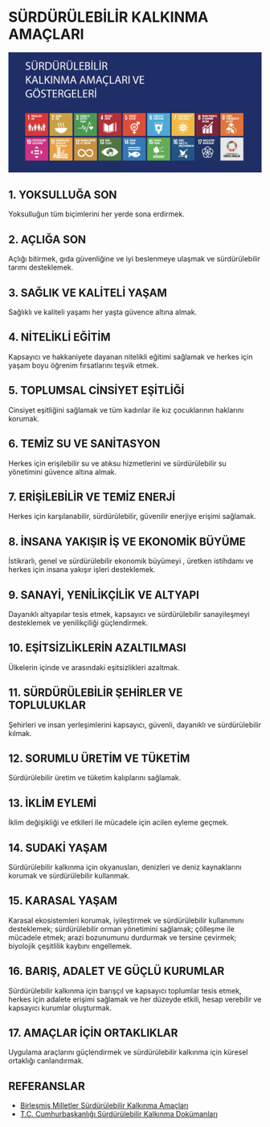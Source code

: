 # SÜRDÜRÜLEBİLİR KALKINMA AMAÇLARI

![Cumhurbaşkanlığı Dokümanı Kapak Görseli](gorsel.png)

## 1. YOKSULLUĞA SON
Yoksulluğun tüm biçimlerini her yerde sona erdirmek. 

## 2. AÇLIĞA SON
Açlığı bitirmek, gıda güvenliğine ve iyi beslenmeye ulaşmak ve sürdürülebilir tarımı desteklemek. 

## 3. SAĞLIK VE KALİTELİ YAŞAM
Sağlıklı ve kaliteli yaşamı her yaşta güvence altına almak.

## 4. NİTELİKLİ EĞİTİM
Kapsayıcı ve hakkaniyete dayanan nitelikli eğitimi sağlamak ve herkes için yaşam boyu öğrenim fırsatlarını teşvik etmek. 

## 5. TOPLUMSAL CİNSİYET EŞİTLİĞİ
Cinsiyet eşitliğini sağlamak ve tüm kadınlar ile kız çocuklarının haklarını korumak. 

## 6. TEMİZ SU VE SANİTASYON
Herkes için erişilebilir su ve atıksu hizmetlerini ve sürdürülebilir su yönetimini güvence altına almak. 

## 7. ERİŞİLEBİLİR VE TEMİZ ENERJİ
Herkes için karşılanabilir, sürdürülebilir, güvenilir enerjiye erişimi sağlamak.

## 8. İNSANA YAKIŞIR İŞ VE EKONOMİK BÜYÜME
İstikrarlı, genel ve sürdürülebilir ekonomik büyümeyi , üretken istihdamı ve herkes için insana yakışır işleri desteklemek. 

## 9. SANAYİ, YENİLİKÇİLİK VE ALTYAPI
Dayanıklı altyapılar tesis etmek, kapsayıcı ve sürdürülebilir sanayileşmeyi desteklemek ve yenilikçiliği güçlendirmek.

## 10. EŞİTSİZLİKLERİN AZALTILMASI
Ülkelerin içinde ve arasındaki eşitsizlikleri azaltmak. 

## 11. SÜRDÜRÜLEBİLİR ŞEHİRLER VE TOPLULUKLAR
Şehirleri ve insan yerleşimlerini kapsayıcı, güvenli, dayanıklı ve sürdürülebilir kılmak. 

## 12. SORUMLU ÜRETİM VE TÜKETİM
Sürdürülebilir üretim ve tüketim kalıplarını sağlamak. 

## 13. İKLİM EYLEMİ
İklim değişikliği ve etkileri ile mücadele için acilen eyleme geçmek.

## 14. SUDAKİ YAŞAM
Sürdürülebilir kalkınma için okyanusları, denizleri ve deniz kaynaklarını korumak ve sürdürülebilir kullanmak. 

## 15. KARASAL YAŞAM
Karasal ekosistemleri korumak, iyileştirmek ve sürdürülebilir kullanımını desteklemek; sürdürülebilir orman yönetimini sağlamak; çölleşme ile mücadele etmek; arazi bozunumunu durdurmak ve tersine çevirmek; biyolojik çeşitlilik kaybını engellemek. 

## 16. BARIŞ, ADALET VE GÜÇLÜ KURUMLAR
Sürdürülebilir kalkınma için barışçıl ve kapsayıcı toplumlar tesis etmek, herkes için adalete erişimi sağlamak ve her düzeyde etkili, hesap verebilir ve kapsayıcı kurumlar oluşturmak. 

## 17. AMAÇLAR İÇİN ORTAKLIKLAR
Uygulama araçlarını güçlendirmek ve sürdürülebilir kalkınma için küresel ortaklığı canlandırmak. 

## REFERANSLAR
- [Birleşmiş Milletler Sürdürülebilir Kalkınma Amaçları](https://www.un.org/sustainabledevelopment/sustainable-development-goals/)
- [T.C. Cumhurbaşkanlığı Sürdürülebilir Kalkınma Dokümanları](http://www.surdurulebilirkalkinma.gov.tr/)

